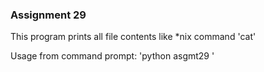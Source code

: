 ### Assignment 29

<p>This program prints all file contents like *nix command 'cat'</p>
<p>Usage from command prompt: 'python asgmt29 <filename>'</p>
